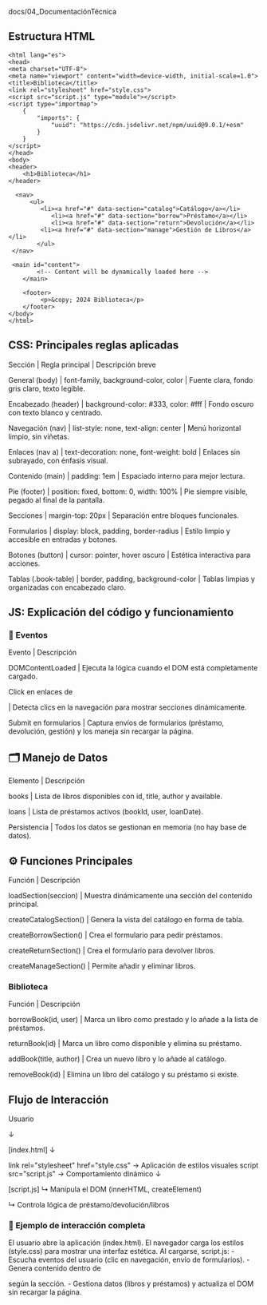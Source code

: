 docs/04_DocumentaciónTécnica

## Estructura HTML

	<html lang="es">
	<head>
    <meta charset="UTF-8">
    <meta name="viewport" content="width=device-width, initial-scale=1.0">
    <title>Biblioteca</title>
    <link rel="stylesheet" href="style.css">
    <script src="script.js" type="module"></script>
    <script type="importmap">
        {
            "imports": {
                "uuid": "https://cdn.jsdelivr.net/npm/uuid@9.0.1/+esm"
            }
        }
    </script>
	</head>
	<body>
    <header>
        <h1>Biblioteca</h1>
  	</header>

  	  <nav>
      	  <ul>
           	 <li><a href="#" data-section="catalog">Catálogo</a></li>
            	<li><a href="#" data-section="borrow">Préstamo</a></li>
            	<li><a href="#" data-section="return">Devolución</a></li>
           	 <li><a href="#" data-section="manage">Gestión de Libros</a></li>
        	</ul>
   	 </nav>

   	 <main id="content">
        	<!-- Content will be dynamically loaded here -->
    	</main>

    	<footer>
       		 <p>&copy; 2024 Biblioteca</p>
    	</footer>
	</body>
	</html>

## CSS: Principales reglas aplicadas

Sección | Regla principal | Descripción breve

General (body) | font-family, background-color, color | Fuente clara, fondo gris claro, texto legible.

Encabezado (header) | background-color: #333, color: #fff | Fondo oscuro con texto blanco y centrado.

Navegación (nav) | list-style: none, text-align: center | Menú horizontal limpio, sin viñetas.

Enlaces (nav a) | text-decoration: none, font-weight: bold | Enlaces sin subrayado, con énfasis visual.

Contenido (main) | padding: 1em | Espaciado interno para mejor lectura.

Pie (footer) | position: fixed, bottom: 0, width: 100% | Pie siempre visible, pegado al final de la pantalla.

Secciones | margin-top: 20px | Separación entre bloques funcionales.

Formularios | display: block, padding, border-radius | Estilo limpio y accesible en entradas y botones.

Botones (button) | cursor: pointer, hover oscuro | Estética interactiva para acciones.

Tablas (.book-table) | border, padding, background-color | Tablas limpias y organizadas con encabezado claro.


## JS: Explicación del código y funcionamiento

### 📅 Eventos

Evento		 | 	Descripción

DOMContentLoaded | Ejecuta la lógica cuando el DOM está completamente cargado.

Click en enlaces de <nav> | Detecta clics en la navegación para mostrar secciones dinámicamente.

Submit en formularios | Captura envíos de formularios (préstamo, devolución, gestión) y los maneja sin recargar la página.


## 🗂️ Manejo de Datos

Elemento 	| 	Descripción

books | Lista de libros disponibles con id, title, author y available.

loans | Lista de préstamos activos (bookId, user, loanDate).

Persistencia | Todos los datos se gestionan en memoria (no hay base de datos).


## ⚙️ Funciones Principales

Función	 	|	  Descripción

loadSection(seccion)	|	 Muestra dinámicamente una sección del contenido principal.

createCatalogSection()	|	 Genera la vista del catálogo en forma de tabla.

createBorrowSection()	|	 Crea el formulario para pedir préstamos.

createReturnSection()	|	 Crea el formulario para devolver libros.

createManageSection()	|	 Permite añadir y eliminar libros.

### Biblioteca

Función	 |	Descripción

borrowBook(id, user)	|	 Marca un libro como prestado y lo añade a la lista de préstamos.

returnBook(id)	|	 Marca un libro como disponible y elimina su préstamo.

addBook(title, author)	|	 Crea un nuevo libro y lo añade al catálogo.

removeBook(id)	|	 Elimina un libro del catálogo y su préstamo si existe.


## Flujo de Interacción

Usuario

   ↓
	 
[index.html]
   ↓
	 
link rel="stylesheet" href="style.css"  	 → Aplicación de estilos visuales
script src="script.js"        						→ Comportamiento dinámico
   ↓
	 
[script.js]
   ↳ Manipula el DOM (innerHTML, createElement)
	 
   ↳ Controla lógica de préstamo/devolución/libros
	 

### 🧩 Ejemplo de interacción completa

  El usuario abre la aplicación (index.html).
  El navegador carga los estilos (style.css) para mostrar una interfaz estética.
  Al cargarse, script.js:
       - Escucha eventos del usuario (clic en navegación, envío de formularios).
       - Genera contenido dentro de <div id="content"> según la sección.
       - Gestiona datos (libros y préstamos) y actualiza el DOM sin recargar la página.
